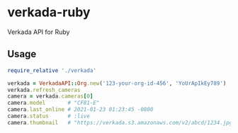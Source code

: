 # verkada-ruby

Verkada API for Ruby

## Usage

```ruby
require_relative './verkada'

verkada = VerkadaAPI::Org.new('123-your-org-id-456', 'YoUrApIkEy789')
verkada.refresh_cameras
camera = verkada.cameras[0]
camera.model       # "CF81-E"
camera.last_online # 2021-01-23 01:23:45 -0800
camera.status      # :live
camera.thumbnail   # "https://verkada.s3.amazonaws.com/v2/abcd/1234.jpg..."
```
